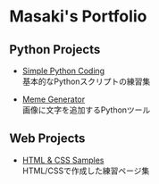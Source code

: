 # Masaki's Portfolio

## Python Projects
- [Simple Python Coding](https://github.com/MasakiaTakai/simple-python-coding)  
  基本的なPythonスクリプトの練習集

- [Meme Generator](https://github.com/MasakiaTakai/meme_generator)  
  画像に文字を追加するPythonツール

## Web Projects
- [HTML & CSS Samples](https://github.com/MasakiaTakai//HTML-CSS-)  
  HTML/CSSで作成した練習ページ集

